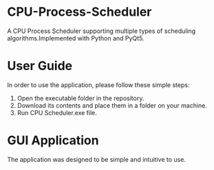 # CPU-Process-Scheduler
A CPU Process Scheduler supporting multiple types of scheduling algorithms.Implemented with Python and PyQt5.

# User Guide
In order to use the application, please follow these simple steps:
1. Open the executable folder in the repository.
2. Download its contents and place them in a folder on your machine.
3. Run CPU Scheduler.exe file.

# GUI Application
The application was designed to be simple and intuitive to use.
